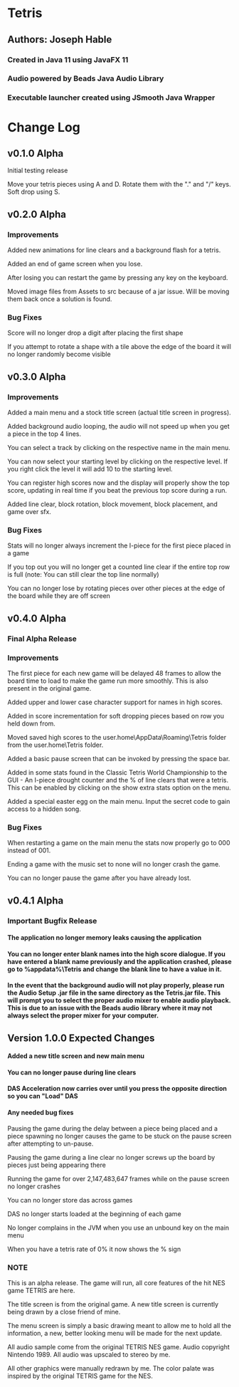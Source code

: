 # Tetris

## Authors: Joseph Hable

### Created in Java 11 using JavaFX 11

### Audio powered by Beads Java Audio Library

### Executable launcher created using JSmooth Java Wrapper

# Change Log

## v0.1.0 Alpha

Initial testing release

Move your tetris pieces using A and D. Rotate them with the "." and "/" keys. Soft drop using S.

## v0.2.0 Alpha

### Improvements

Added new animations for line clears and a background flash for a tetris. 

Added an end of game screen when you lose.

After losing you can restart the game by pressing any key on the keyboard.

Moved image files from Assets to src because of a jar issue. Will be moving them back once a solution is found.

### Bug Fixes

Score will no longer drop a digit after placing the first shape

If you attempt to rotate a shape with a tile above the edge of the board it will no longer randomly become visible

## v0.3.0 Alpha

### Improvements

Added a main menu and a stock title screen (actual title screen in progress).

Added background audio looping, the audio will not speed up when you get a piece in the top 4 lines.

You can select a track by clicking on the respective name in the main menu.

You can now select your starting level by clicking on the respective level. If you right click the level it will add 10 to the starting level.

You can register high scores now and the display will properly show the top score, updating in real time if you beat the previous top score during a run.

Added line clear, block rotation, block movement, block placement, and game over sfx.

### Bug Fixes

Stats will no longer always increment the I-piece for the first piece placed in a game

If you top out you will no longer get a counted line clear if the entire top row is full (note: You can still clear the top line normally)

You can no longer lose by rotating pieces over other pieces at the edge of the board while they are off screen

## v0.4.0 Alpha

### Final Alpha Release

### Improvements

The first piece for each new game will be delayed 48 frames to allow the board time to load to make the game run more smoothly. This is also present in the original game.

Added upper and lower case character support for names in high scores.

Added in score incrementation for soft dropping pieces based on row you held down from.

Moved saved high scores to the user.home\AppData\Roaming\Tetris folder from the user.home\Tetris folder.

Added a basic pause screen that can be invoked by pressing the space bar.

Added in some stats found in the Classic Tetris World Championship to the GUI - An I-piece drought counter and the % of line clears that were a tetris. This can be enabled by clicking on the show extra stats option on the menu.

Added a special easter egg on the main menu. Input the secret code to gain access to a hidden song.

### Bug Fixes

When restarting a game on the main menu the stats now properly go to 000 instead of 001.

Ending a game with the music set to none will no longer crash the game.

You can no longer pause the game after you have already lost.

## v0.4.1 Alpha

### Important Bugfix Release

#### The application no longer memory leaks causing the application 

#### You can no longer enter blank names into the high score dialogue. If you have entered a blank name previously and the application crashed, please go to %appdata%\Tetris and change the blank line to have a value in it.

#### In the event that the background audio will not play properly, please run the Audio Setup .jar file in the same directory as the Tetris.jar file. This will prompt you to select the proper audio mixer to enable audio playback. This is due to an issue with the Beads audio library where it may not always select the proper mixer for your computer. 


## Version 1.0.0 Expected Changes

#### Added a new title screen and new main menu

#### You can no longer pause during line clears

#### DAS Acceleration now carries over until you press the opposite direction so you can "Load" DAS

#### Any needed bug fixes

Pausing the game during the delay between a piece being placed and a piece spawning no longer causes the game to be stuck on the pause screen after attempting to un-pause.

Pausing the game during a line clear no longer screws up the board by pieces just being appearing there 

Running the game for over 2,147,483,647 frames while on the pause screen no longer crashes

You can no longer store das across games

DAS no longer starts loaded at the beginning of each game

No longer complains in the JVM when you use an unbound key on the main menu

When you have a tetris rate of 0% it now shows the % sign

### NOTE

This is an alpha release. The game will run, all core features of the hit NES game TETRIS are here.

The title screen is from the original game. A new title screen is currently being drawn by a close friend of mine.

The menu screen is simply a basic drawing meant to allow me to hold all the information, a new, better looking menu will be made for the next update.

All audio sample come from the original TETRIS NES game. Audio copyright Nintendo 1989. All audio was upscaled to stereo by me.

All other graphics were manually redrawn by me. The color palate was inspired by the original TETRIS game for the NES.